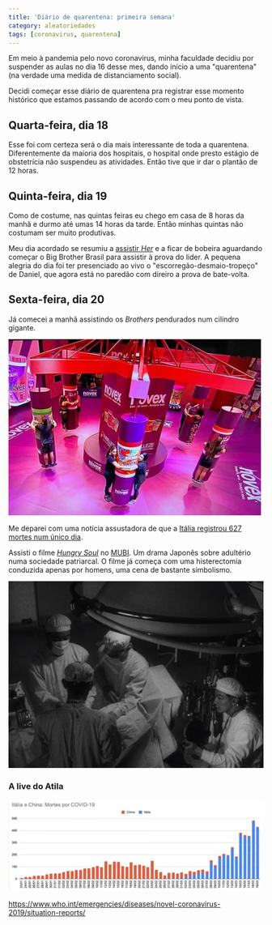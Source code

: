```yaml
---
title: 'Diário de quarentena: primeira semana'
category: aleatoriedades
tags: [coronavirus, quarentena]
---
```



Em meio à pandemia pelo novo coronavirus, minha faculdade decidiu por suspender as aulas no dia 16 desse mes, dando início a uma "quarentena" (na verdade uma medida de distanciamento social).

Decidi começar esse diário de quarentena pra registrar esse momento histórico que estamos passando de acordo com o meu ponto de vista.

## Quarta-feira, dia 18

Esse foi com certeza será o dia mais interessante de toda a quarentena. Diferentemente da maioria dos hospitais, o hospital onde presto estágio de obstetrícia não suspendeu as atividades. Então tive que ir dar o plantão de 12 horas.

## Quinta-feira, dia 19

Como de costume, nas quintas feiras eu chego em casa de 8 horas da manhã e durmo até umas 14 horas da tarde. Então minhas quintas não costumam ser muito produtivas.

Meu dia acordado se resumiu a [assistir *Her*](https://letterboxd.com/film/her/) e a ficar de bobeira aguardando começar o Big Brother Brasil para assistir à prova do lider. A pequena alegria do dia foi ter presenciado ao vivo o "escorregão-desmaio-tropeço" de Daniel, que agora está no paredão com direiro a prova de bate-volta.


## Sexta-feira, dia 20

Já comecei a manhã assistindo os *Brothers* pendurados num cilindro gigante.

![Prova do líder](/assets/2020/prova-lider-cilindro-gigante.jpg)

Me deparei com uma notícia assustadora de que a [Itália registrou 627 mortes num único dia](https://g1.globo.com/mundo/noticia/2020/03/20/numero-de-mortos-na-italia-por-novo-coronavirus-passa-de-4-mil.ghtml).

Assisti o filme [*Hungry Soul*](https://letterboxd.com/film/hungry-soul/) no [MUBI](https://mubi.com/pt/films/hungry-soul). Um drama Japonês sobre adultério numa sociedade patriarcal. O filme já começa com uma histerectomia conduzida apenas por homens, uma cena de bastante simbolismo.

![Hungry Souls cena da histerectomia](/assets/2020/histerectomia-hungry-souls.jpeg)

### A live do Atila


![Gráfico de evolução da mortalidade](/assets/2020/evolucao-mortes-corona-china-italia.jpeg)





https://www.who.int/emergencies/diseases/novel-coronavirus-2019/situation-reports/

